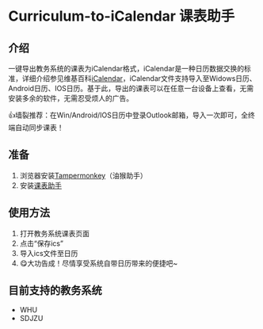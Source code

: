 <!--
 * @Descripttion: 
 * @Author: Qingao Chai
 * @Date: 2020-03-12 14:58:27
 * @LastEditors: Qingao Chai
 * @LastEditTime: 2022-05-07 14:11:45
 -->

# Curriculum-to-iCalendar 课表助手

## 介绍

一键导出教务系统的课表为iCalendar格式，iCalendar是一种日历数据交换的标准，详细介绍参见维基百科[iCalendar](https://zh.wikipedia.org/wiki/ICalendar)，iCalendar文件支持导入至Widows日历、Android日历、IOS日历。基于此，导出的课表可以在任意一台设备上查看，无需安装多余的软件，无需忍受烦人的广告。

👍墙裂推荐：在Win/Android/IOS日历中登录Outlook邮箱，导入一次即可，全终端自动同步课表！

## 准备

1. 浏览器安装[Tampermonkey](https://www.tampermonkey.net/)（油猴助手）
2. 安装[课表助手](https://greasyfork.org/zh-CN/scripts/397788-%E8%AF%BE%E8%A1%A8%E5%8A%A9%E6%89%8B)

## 使用方法

1. 打开教务系统课表页面
2. 点击“保存ics”
3. 导入ics文件至日历
4. 😋大功告成！尽情享受系统自带日历带来的便捷吧~

## 目前支持的教务系统

- WHU
- SDJZU
